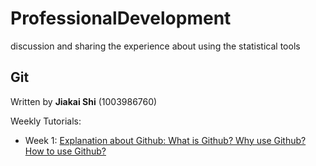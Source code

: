 # ProfessionalDevelopment
discussion and sharing the experience about using the statistical tools

## Git
Written by __Jiakai Shi__ (1003986760)

Weekly Tutorials:
- Week 1: [Explanation about Github: What is Github? Why use Github? How to use Github?](./Week1/git/README.md)
